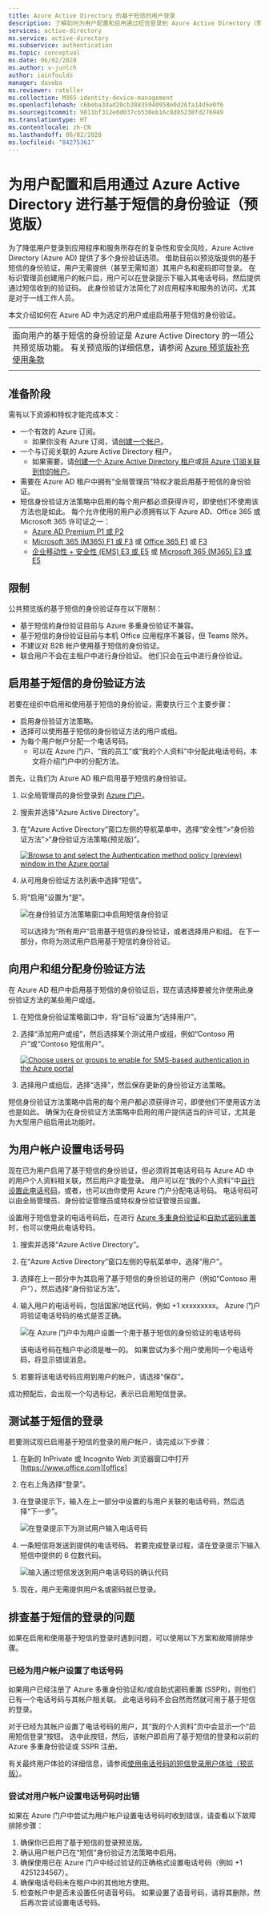 ```yaml
---
title: Azure Active Directory 的基于短信的用户登录
description: 了解如何为用户配置和启用通过短信登录到 Azure Active Directory（预览版）
services: active-directory
ms.service: active-directory
ms.subservice: authentication
ms.topic: conceptual
ms.date: 06/02/2020
ms.author: v-junlch
author: iainfoulds
manager: daveba
ms.reviewer: rateller
ms.collection: M365-identity-device-management
ms.openlocfilehash: c6beba3dad20cb38835940958e0d26fa14d5e0f6
ms.sourcegitcommit: 9811bf312e0d037cb530eb16c8d85238fd276949
ms.translationtype: HT
ms.contentlocale: zh-CN
ms.lasthandoff: 06/02/2020
ms.locfileid: "84275361"
---
```

# <a name="configure-and-enable-users-for-sms-based-authentication-using-azure-active-directory-preview"></a>为用户配置和启用通过 Azure Active Directory 进行基于短信的身份验证（预览版）

为了降低用户登录到应用程序和服务所存在的复杂性和安全风险，Azure Active Directory (Azure AD) 提供了多个身份验证选项。 借助目前以预览版提供的基于短信的身份验证，用户无需提供（甚至无需知道）其用户名和密码即可登录。 在标识管理员创建用户的帐户后，用户可以在登录提示下输入其电话号码，然后提供通过短信收到的验证码。 此身份验证方法简化了对应用程序和服务的访问，尤其是对于一线工作人员。

本文介绍如何在 Azure AD 中为选定的用户或组启用基于短信的身份验证。

|     |
| --- |
| 面向用户的基于短信的身份验证是 Azure Active Directory 的一项公共预览版功能。 有关预览版的详细信息，请参阅 [Azure 预览版补充使用条款](https://www.azure.cn/support/legal/)|
|     |

## <a name="before-you-begin"></a>准备阶段

需有以下资源和特权才能完成本文：

* 一个有效的 Azure 订阅。
    * 如果你没有 Azure 订阅，请[创建一个帐户](https://www.azure.cn/pricing/1rmb-trial)。
* 一个与订阅关联的 Azure Active Directory 租户。
    * 如果需要，请[创建一个 Azure Active Directory 租户][create-azure-ad-tenant]或[将 Azure 订阅关联到你的帐户][associate-azure-ad-tenant]。
* 需要在 Azure AD 租户中拥有“全局管理员”特权才能启用基于短信的身份验证。
* 短信身份验证方法策略中启用的每个用户都必须获得许可，即使他们不使用该方法也是如此。 每个允许使用的用户必须拥有以下 Azure AD、Office 365 或 Microsoft 365 许可证之一：
    * [Azure AD Premium P1 或 P2][azuread-licensing]
    * [Microsoft 365 (M365) F1 或 F3][m365-firstline-workers-licensing] 或 [Office 365 F1][o365-f1] 或 [F3][o365-f3]
    * [企业移动性 + 安全性 (EMS) E3 或 E5][ems-licensing] 或 [Microsoft 365 (M365) E3 或 E5][m365-licensing]

## <a name="limitations"></a>限制

公共预览版的基于短信的身份验证存在以下限制：

* 基于短信的身份验证目前与 Azure 多重身份验证不兼容。
* 基于短信的身份验证目前与本机 Office 应用程序不兼容，但 Teams 除外。
* 不建议对 B2B 帐户使用基于短信的身份验证。
* 联合用户不会在主租户中进行身份验证。 他们只会在云中进行身份验证。

## <a name="enable-the-sms-based-authentication-method"></a>启用基于短信的身份验证方法

若要在组织中启用和使用基于短信的身份验证，需要执行三个主要步骤：

* 启用身份验证方法策略。
* 选择可以使用基于短信的身份验证方法的用户或组。
* 为每个用户帐户分配一个电话号码。
    * 可以在 Azure 门户、“我的员工”或“我的个人资料”中分配此电话号码，本文将介绍门户中的分配方法。 

首先，让我们为 Azure AD 租户启用基于短信的身份验证。

1. 以全局管理员的身份登录到 [Azure 门户][azure-portal]。
1. 搜索并选择“Azure Active Directory”。
1. 在“Azure Active Directory”窗口左侧的导航菜单中，选择“安全性”>“身份验证方法”>“身份验证方法策略(预览版)”。

    [![](./media/howto-authentication-sms-signin/authentication-method-policy-cropped.png "Browse to and select the Authentication method policy (preview) window in the Azure portal")](./media/howto-authentication-sms-signin/authentication-method-policy.png#lightbox)

1. 从可用身份验证方法列表中选择“短信”。
1. 将“启用”设置为“是”。

    ![在身份验证方法策略窗口中启用短信身份验证](./media/howto-authentication-sms-signin/enable-text-authentication-method.png)

    可以选择为“所有用户”启用基于短信的身份验证，或者选择用户和组。  在下一部分，你将为测试用户启用基于短信的身份验证。

## <a name="assign-the-authentication-method-to-users-and-groups"></a>向用户和组分配身份验证方法

在 Azure AD 租户中启用基于短信的身份验证后，现在请选择要被允许使用此身份验证方法的某些用户或组。

1. 在短信身份验证策略窗口中，将“目标”设置为“选择用户”。
1. 选择“添加用户或组”，然后选择某个测试用户或组，例如“Contoso 用户”或“Contoso 短信用户”。 

    [![](./media/howto-authentication-sms-signin/add-users-or-groups-cropped.png "Choose users or groups to enable for SMS-based authentication in the Azure portal")](./media/howto-authentication-sms-signin/add-users-or-groups.png#lightbox)

1. 选择用户或组后，选择“选择”，然后保存更新的身份验证方法策略。 

短信身份验证方法策略中启用的每个用户都必须获得许可，即使他们不使用该方法也是如此。 确保为在身份验证方法策略中启用的用户提供适当的许可证，尤其是为大型用户组启用此功能时。

## <a name="set-a-phone-number-for-user-accounts"></a>为用户帐户设置电话号码

现在已为用户启用了基于短信的身份验证，但必须将其电话号码与 Azure AD 中的用户个人资料相关联，然后用户才能登录。 用户可以在“我的个人资料”中[自行设置此电话号码](../user-help/sms-sign-in-explainer.md)，或者，也可以由你使用 Azure 门户分配电话号码。 电话号码可以由全局管理员、身份验证管理员或特权身份验证管理员设置。  

设置用于短信登录的电话号码后，在进行 [Azure 多重身份验证][tutorial-azure-mfa]和[自助式密码重置][tutorial-sspr]时，也可以使用此电话号码。

1. 搜索并选择“Azure Active Directory”。
1. 在“Azure Active Directory”窗口左侧的导航菜单中，选择“用户”。
1. 选择在上一部分中为其启用了基于短信的身份验证的用户（例如“Contoso 用户”），然后选择“身份验证方法”。
1. 输入用户的电话号码，包括国家/地区代码，例如 +1 xxxxxxxxx。 Azure 门户将验证电话号码的格式是否正确。

    ![在 Azure 门户中为用户设置一个用于基于短信的身份验证的电话号码](./media/howto-authentication-sms-signin/set-user-phone-number.png)

    该电话号码在租户中必须是唯一的。 如果尝试为多个用户使用同一个电话号码，将显示错误消息。

1. 若要将该电话号码应用到用户的帐户，请选择“保存”。

成功预配后，会出现一个勾选标记，表示已启用短信登录。

## <a name="test-sms-based-sign-in"></a>测试基于短信的登录

若要测试现已启用基于短信的登录的用户帐户，请完成以下步骤：

1. 在新的 InPrivate 或 Incognito Web 浏览器窗口中打开 [https://www.office.com][office]
1. 在右上角选择“登录”。
1. 在登录提示下，输入在上一部分中设置的与用户关联的电话号码，然后选择“下一步”。

    ![在登录提示下为测试用户输入电话号码](./media/howto-authentication-sms-signin/sign-in-with-phone-number.png)

1. 一条短信将发送到提供的电话号码。 若要完成登录过程，请在登录提示下输入短信中提供的 6 位数代码。

    ![输入通过短信发送到用户电话号码的确认代码](./media/howto-authentication-sms-signin/sign-in-with-phone-number-confirmation-code.png)

1. 现在，用户无需提供用户名或密码就已登录。

## <a name="troubleshoot-sms-based-sign-in"></a>排查基于短信的登录的问题

如果在启用和使用基于短信的登录时遇到问题，可以使用以下方案和故障排除步骤。

### <a name="phone-number-already-set-for-a-user-account"></a>已经为用户帐户设置了电话号码

如果用户已经注册了 Azure 多重身份验证和/或自助式密码重置 (SSPR)，则他们已有一个电话号码与其帐户相关联。 此电话号码不会自然而然就可用于基于短信的登录。

对于已经为其帐户设置了电话号码的用户，其“我的个人资料”页中会显示一个“启用短信登录”按钮。 选中此按钮，然后，该帐户即启用了基于短信的登录和以前的 Azure 多重身份验证或 SSPR 注册。

有关最终用户体验的详细信息，请参阅[使用电话号码的短信登录用户体验（预览版）](../user-help/sms-sign-in-explainer.md)。

### <a name="error-when-trying-to-set-a-phone-number-on-a-users-account"></a>尝试对用户帐户设置电话号码时出错

如果在 Azure 门户中尝试为用户帐户设置电话号码时收到错误，请查看以下故障排除步骤：

1. 确保你已启用了基于短信的登录预览版。
1. 确认用户帐户已在“短信”身份验证方法策略中启用。
1. 确保使用已在 Azure 门户中经过验证的正确格式设置电话号码（例如 +1 4251234567）。
1. 确保电话号码未在租户中的其他地方使用。
1. 检查帐户中是否未设置任何语音号码。 如果设置了语音号码，请将其删除，然后再次尝试设置电话号码。

<!-- INTERNAL LINKS -->
[create-azure-ad-tenant]: ../fundamentals/sign-up-organization.md
[associate-azure-ad-tenant]: ../fundamentals/active-directory-how-subscriptions-associated-directory.md
[tutorial-azure-mfa]: tutorial-enable-azure-mfa.md
[tutorial-sspr]: tutorial-enable-sspr.md

<!-- EXTERNAL LINKS -->
[azure-portal]: https://portal.azure.cn
[office]: https://www.office.com
[m365-firstline-workers-licensing]: https://www.microsoft.com/licensing/news/m365-firstline-workers
[azuread-licensing]: https://www.azure.cn/pricing/details/active-directory/
[ems-licensing]: https://www.microsoft.com/microsoft-365/enterprise-mobility-security/compare-plans-and-pricing
[m365-licensing]: https://www.microsoft.com/microsoft-365/compare-microsoft-365-enterprise-plans
[o365-f1]: https://www.microsoft.com/microsoft-365/business/office-365-f1?market=af
[o365-f3]: https://www.microsoft.com/microsoft-365/business/office-365-f3?activetab=pivot%3aoverviewtab

